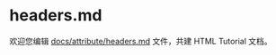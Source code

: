 headers.md
===

欢迎您编辑 <a target="__blank" href="https://github.com/jaywcjlove/html-tutorial/blob/master/docs/attribute/headers.md">docs/attribute/headers.md</a> 文件，共建 HTML Tutorial 文档。